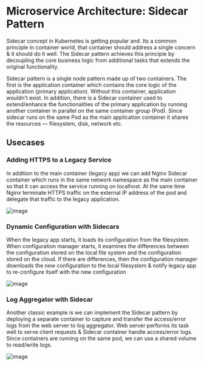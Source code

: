 # Microservice Architecture: Sidecar Pattern
Sidecar concept in Kubernetes is getting popular and .Its a common principle in container world, that container should address a single concern & it should do it well. 
The Sidecar pattern achieves this principle by decoupling the core business logic from additional tasks that extends the original functionality.

Sidecar pattern is a single node pattern made up of two containers.
The first is the application container which contains the core logic of the application (primary application). Without this container, application wouldn’t exist.
In addition, there is a Sidecar container used to extend/enhance the functionalities of the primary application by running another container in parallel on the 
same container group (Pod).
Since sidecar runs on the same Pod as the main application container it shares the resources — filesystem, disk, network etc.

## Usecases 

### Adding HTTPS to a Legacy Service
In addition to the main container (legacy app) we can add Nginx Sidecar container which runs in the same network namespace as the main container 
so that it can access the service running on localhost. At the same time Nginx terminate HTTPS traffic on the external IP address of the pod and 
delegate that traffic to the legacy application.

![image](https://user-images.githubusercontent.com/33947539/136905704-bf5672d9-582c-42ed-a1b0-8dd189e9ee4f.png)


### Dynamic Configuration with Sidecars
When the legacy app starts, it loads its configuration from the filesystem.
When configuration manager starts, it examines the differences between the configuration stored on the local file system and the configuration stored 
on the cloud. If there are differences, then the configuration manager downloads the new configuration to the local filesystem & notify legacy app to 
re-configure itself with the new configuration 

![image](https://user-images.githubusercontent.com/33947539/136906109-ad71ed01-983a-44fa-9df8-19421cc3437e.png)

### Log Aggregator with Sidecar
Another classic example is we can implement the Sidecar pattern by deploying a separate container to capture and transfer the access/error logs from 
the web server to log aggregator. Web server performs its task well to serve client requests & Sidecar container handle access/error logs. Since containers 
are running on the same pod, we can use a shared volume to read/write logs.

![image](https://user-images.githubusercontent.com/33947539/136906276-f000c770-3f01-4b83-8638-c1c868fc27ff.png)

